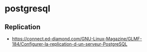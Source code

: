 # postgresql


## Replication

* https://connect.ed-diamond.com/GNU-Linux-Magazine/GLMF-184/Configurer-la-replication-d-un-serveur-PostgreSQL

